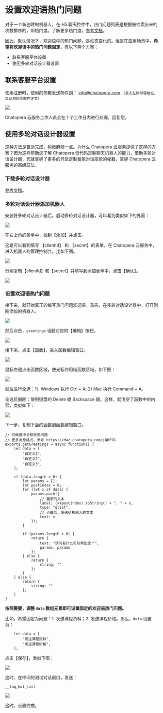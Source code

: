 # 设置欢迎语热门问题

对于一个新创建的机器人，在 H5 聊天控件中，热门问题列表是根据被检索出来的次数排序的，即热门度。了解更多热门度，[参考文档](/products/chatbot-platform/howto-guides/faq/faq-hot.html)。

因此，默认情况下，欢迎语中的热门问题，是动态变化的。但是在应用场景中，**希望将欢迎语中的热门问题固定**，有以下两个方案：

* 联系客服平台设置
* 使用多轮对话设计器设置

## 联系客服平台设置

使用注册时，使用的邮箱发送邮件到： [info@chatopera.com](mailto:info@chatopera.com?subject=%5BChatopera%20%E4%BA%91%E6%9C%8D%E5%8A%A1%5D%20%E8%AE%BE%E7%BD%AE%E6%AC%A2%E8%BF%8E%E8%AF%AD%E7%83%AD%E9%97%A8%E9%97%AE%E9%A2%98&body=%E6%82%A8%E5%A5%BD%EF%BC%8C%E6%88%91%E6%98%AF%0D%0A%0D%0A%E6%88%91%E7%9A%84%E6%9C%BA%E5%99%A8%E4%BA%BA%20clientID%20%E6%98%AF%0D%0A%E6%88%91%E6%83%B3%E4%BD%BF%E7%94%A8%E4%B8%8B%E9%9D%A2%E7%9A%84%E7%83%AD%E9%97%A8%E9%97%AE%E9%A2%98%EF%BC%8C%E6%8C%89%E7%85%A7%E9%A1%BA%E5%BA%8F%EF%BC%9A%0D%0A%0D%0A1.%20...%0D%0A2.%20...%0D%0A3.%20...)   `（点击左侧邮箱地址，自动初始化邮件正文）`

![](../../../../images/assets/screenshot_20240624154347.png)

Chatopera 云服务工作人员会在 1 个工作日内进行处理，回复您。

## 使用多轮对话设计器设置

这种方法是自助完成，稍微麻烦一点。为什么 Chatopera 云服务提供了这样的方案？因为这样帮助您了解 Chatopera 低代码定制聊天机器人的能力，借助多轮对话设计器，您就掌握了更多的开启定制智能对话技能的秘籍，掌握 Chatopera 云服务的高级玩法。

### 下载多轮对话设计器

[参考文档](/products/chatbot-platform/howto-guides/convs/cde-install.html)。

### 多轮对话设计器添加机器人

安装好多轮对话设计器后，启动多轮对话设计器，可以看到类似如下的界面：

![](../../../../images/assets/screenshot_20240624154910.png)

在右上角的菜单中，找到【添加】并点击。

这是可以看到填写 【clientId】 和 【secret】的表单，在 Chatopera 云服务中，进入机器人的管理控制台，比如下图。

![](../../../../images/assets/screenshot_20240624155112.png)

分别复制【clientId】和【secret】并填写到添加表单中，点击【确认】。

![](../../../../images/assets/screenshot_20240624155204.png)


### 设置欢迎语热门问题

接下来，就开始真正的编写热门问题欢迎语。首先，在多轮对话设计器中，打开刚刚添加的机器人。

![](../../../../images/assets/screenshot_20240624155308.png)

然后点击，`greetings` 话题对应的【编辑】按钮。

![](../../../../images/assets/screenshot_20240624155349.png)

接下来，点击【函数】，进入函数编辑窗口。

![](../../../../images/assets/screenshot_20240624155443.png)

鼠标左键点击函数区域，使光标作用域函数区域，如下图：

![](../../../../images/assets/screenshot_20240624155534.png)

然后进行全选：1）Windows 执行 Ctrl + A; 2) Mac 执行 Command + A。

全选后删除：使用键盘的 Delete 或 Backspace 键。这样，就清空了函数中的内容，类似如下：

![](../../../../images/assets/screenshot_20240624155819.png)

下一步，复制下面的函数到函数编辑窗口。

```函数
// 问候语中关联常见问题
// 更多消息格式，参考 https://dwz.chatopera.com/jQ0F9G
exports.getGreetings = async function() {
    let data = [
        "自定义1",
        "自定义2",
        "自定义3",
    ];

    if (data.length > 0) {
        let params = [];
        let postIndex = 0;
        for (let x of data) {
            params.push({
                // 展示的文本
                label: (++postIndex).toString() + ". " + x,
                type: "qlist",
                // 点击后，发送给机器人的文本
                text: x
            });
        }

        if (params.length > 0) {
            return {
                text: "请问有什么可以帮到您？",
                params: params
            };
        } else {
            return {
                string: ""
            };
        }
    } else {
        return {
            string: ""
        };
    }
}
```

**按照需要，调整 `data` 数组元素即可设置固定的欢迎语热门问题。**

比如，希望固定为问题：1. 发送课程资料；2. 发送课程价格。那么，`data` 设置为：

```函数
    let data = [
        "发送课程资料",
        "发送课程价格",
    ];
```

点击【保存】，类似下图：

![](../../../../images/assets/screenshot_20240624164625.png)

这时，在中间的测试对话窗口，发送：

```脚本
__faq_hot_list
```

![](../../../../images/assets/screenshot_20240624164746.png)

这时，设置完成。